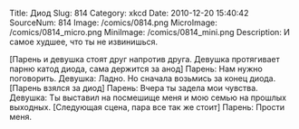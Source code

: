 Title: Диод 
Slug: 814 
Category: xkcd 
Date: 2010-12-20 15:40:42 
SourceNum: 814 
Image: /comics/0814.png 
MicroImage: /comics/0814_micro.png 
MiniImage: /comics/0814_mini.png 
Description: И самое худшее, что ты не извинишься. 

[Парень и девушка стоят друг напротив друга. Девушка протягивает парню катод диода, сама держится за анод]
Парень: Нам нужно поговорить.
Девушка: Ладно. Но сначала возьмись за конец диода.
[Парень взялся за диод]
Парень: Вчера ты задела мои чувства.
Девушка: Ты выставил на посмешище меня и мою семью на прошлых выходных.
[Следующая сцена, пара все так же стоит]
Парень: Прости меня.
